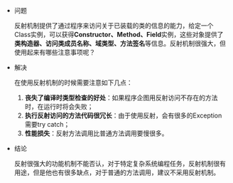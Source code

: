 - 问题

  反射机制提供了通过程序来访问关于已装载的类的信息的能力，给定一个Class实例，可以获得**Constructor、Method、Field**实例，这些对象提供了**类构造器、访问类成员名称、域类型、方法签名**等信息。反射机制很强大，但使用起来有哪些注意事项呢？

- 解决

  在使用反射机制的时候需要注意如下几点：

  1. **丧失了编译时类型检查的好处**：如果程序企图用反射访问不存在的方法时，在运行时将会失败；
  2. **执行反射访问的方法代码很冗长**：由于使用反射，会有很多的Exception需要try catch；
  3. **性能损失**：反射方法调用比普通方法调用要慢很多。

- 结论

  反射很强大的功能机制不能否认，对于特定复杂系统编程任务，反射机制很有用途，但是他也有很多缺点，对于普通的方法调用，建议不采用反射机制。